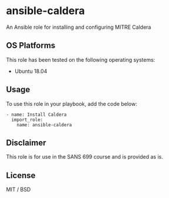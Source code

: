 # ansible-caldera

An Ansible role for installing and configuring MITRE Caldera

## OS Platforms

This role has been tested on the following operating systems:

- Ubuntu 18.04

## Usage

To use this role in your playbook, add the code below:

```
- name: Install Caldera
  import_role:
    name: ansible-caldera
```

## Disclaimer

This role is for use in the SANS 699 course and is provided as is.

## License

MIT / BSD